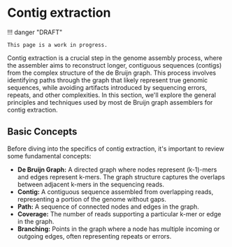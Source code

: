 # Contig extraction

!!! danger "DRAFT"

    This page is a work in progress.

Contig extraction is a crucial step in the genome assembly process, where the assembler aims to reconstruct longer, contiguous sequences (contigs) from the complex structure of the de Bruijn graph. This process involves identifying paths through the graph that likely represent true genomic sequences, while avoiding artifacts introduced by sequencing errors, repeats, and other complexities. In this section, we'll explore the general principles and techniques used by most de Bruijn graph assemblers for contig extraction.

## Basic Concepts

Before diving into the specifics of contig extraction, it's important to review some fundamental concepts:

-   **De Bruijn Graph:** A directed graph where nodes represent (k-1)-mers and edges represent k-mers. The graph structure captures the overlaps between adjacent k-mers in the sequencing reads.
-   **Contig:** A contiguous sequence assembled from overlapping reads, representing a portion of the genome without gaps.
-   **Path:** A sequence of connected nodes and edges in the graph.
-   **Coverage:** The number of reads supporting a particular k-mer or edge in the graph.
-   **Branching:** Points in the graph where a node has multiple incoming or outgoing edges, often representing repeats or errors.

<!-- REFERENCES -->
